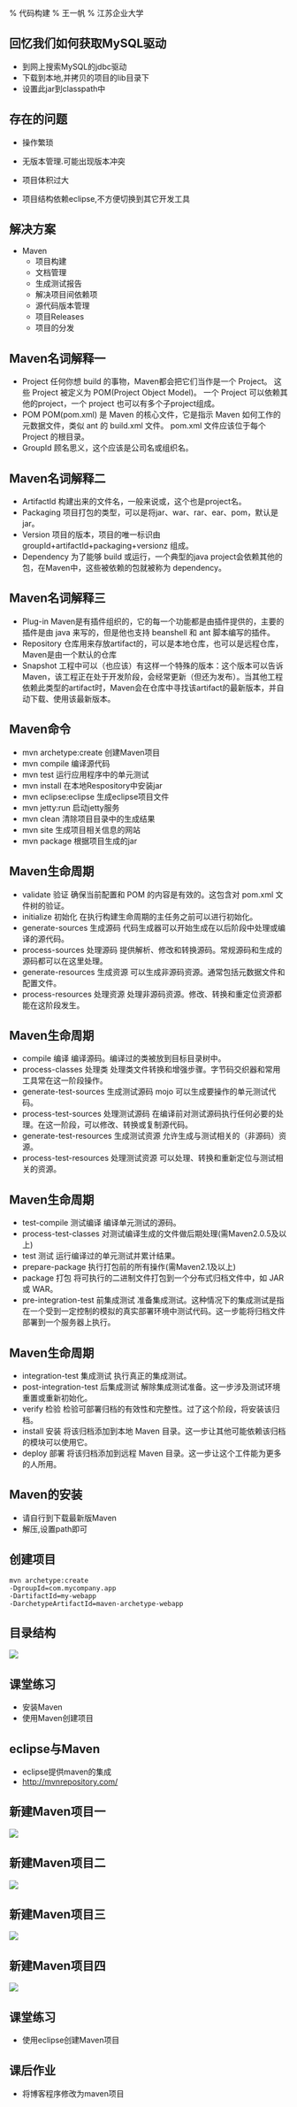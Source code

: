 % 代码构建
% 王一帆
% 江苏企业大学

## 回忆我们如何获取MySQL驱动

- 到网上搜索MySQL的jdbc驱动
- 下载到本地,并拷贝的项目的lib目录下
- 设置此jar到classpath中

## 存在的问题

- 操作繁琐
- 无版本管理.可能出现版本冲突
- 项目体积过大

- 项目结构依赖eclipse,不方便切换到其它开发工具

## 解决方案

- Maven
    + 项目构建
    + 文档管理
    + 生成测试报告
    + 解决项目间依赖项
    + 源代码版本管理
    + 项目Releases
    + 项目的分发

## Maven名词解释一

- Project
    任何你想 build 的事物，Maven都会把它们当作是一个 Project。
    这些 Project 被定义为 POM(Project Object Model)。
    一个 Project 可以依赖其他的project，一个 project 也可以有多个子project组成。
- POM
    POM(pom.xml) 是 Maven 的核心文件，它是指示 Maven 如何工作的元数据文件，类似 ant 的 build.xml 文件。
    pom.xml 文件应该位于每个 Project 的根目录。
- GroupId
    顾名思义，这个应该是公司名或组织名。

## Maven名词解释二

- ArtifactId
    构建出来的文件名，一般来说或，这个也是project名。
- Packaging
    项目打包的类型，可以是将jar、war、rar、ear、pom，默认是jar。
- Version
    项目的版本，项目的唯一标识由 groupId+artifactId+packaging+versionz 组成。
- Dependency
    为了能够 build 或运行，一个典型的java project会依赖其他的包，在Maven中，这些被依赖的包就被称为 dependency。

## Maven名词解释三

- Plug-in
    Maven是有插件组织的，它的每一个功能都是由插件提供的，主要的插件是由 java 来写的，但是他也支持 beanshell 和 ant 脚本编写的插件。
- Repository
    仓库用来存放artifact的，可以是本地仓库，也可以是远程仓库，Maven是由一个默认的仓库
- Snapshot
    工程中可以（也应该）有这样一个特殊的版本：这个版本可以告诉Maven，该工程正在处于开发阶段，会经常更新（但还为发布）。当其他工程依赖此类型的artifact时，Maven会在仓库中寻找该artifact的最新版本，并自动下载、使用该最新版本。

## Maven命令

- mvn archetype:create 	创建Maven项目
- mvn compile 	编译源代码
- mvn test 	运行应用程序中的单元测试
- mvn install 	在本地Respository中安装jar
- mvn eclipse:eclipse 	生成eclipse项目文件
- mvn jetty:run 	启动jetty服务
- mvn clean 	清除项目目录中的生成结果
- mvn site 	生成项目相关信息的网站
- mvn package 	根据项目生成的jar

## Maven生命周期

- validate 	验证 	确保当前配置和 POM 的内容是有效的。这包含对 pom.xml 文件树的验证。
- initialize 	初始化 	在执行构建生命周期的主任务之前可以进行初始化。
- generate-sources 	生成源码 	代码生成器可以开始生成在以后阶段中处理或编译的源代码。
- process-sources 	处理源码 	提供解析、修改和转换源码。常规源码和生成的源码都可以在这里处理。
- generate-resources 	生成资源 	可以生成非源码资源。通常包括元数据文件和配置文件。
- process-resources 	处理资源 	处理非源码资源。修改、转换和重定位资源都能在这阶段发生。

## Maven生命周期

- compile 	编译 	编译源码。编译过的类被放到目标目录树中。
- process-classes 	处理类 	处理类文件转换和增强步骤。字节码交织器和常用工具常在这一阶段操作。
- generate-test-sources 	生成测试源码 	mojo 可以生成要操作的单元测试代码。
- process-test-sources 	处理测试源码 	在编译前对测试源码执行任何必要的处理。在这一阶段，可以修改、转换或复制源代码。
- generate-test-resources 	生成测试资源 	允许生成与测试相关的（非源码）资源。
- process-test-resources 	处理测试资源 	可以处理、转换和重新定位与测试相关的资源。

## Maven生命周期

- test-compile 	测试编译 	编译单元测试的源码。
- process-test-classes 	对测试编译生成的文件做后期处理(需Maven2.0.5及以上)
- test 	测试 	运行编译过的单元测试并累计结果。
- prepare-package 	执行打包前的所有操作(需Maven2.1及以上)
- package 	打包 	将可执行的二进制文件打包到一个分布式归档文件中，如 JAR 或 WAR。
- pre-integration-test 	前集成测试 	准备集成测试。这种情况下的集成测试是指在一个受到一定控制的模拟的真实部署环境中测试代码。这一步能将归档文件部署到一个服务器上执行。

## Maven生命周期

- integration-test 	集成测试 	执行真正的集成测试。
- post-integration-test 	后集成测试 	解除集成测试准备。这一步涉及测试环境重置或重新初始化。
- verify 	检验 	检验可部署归档的有效性和完整性。过了这个阶段，将安装该归档。
- install 	安装 	将该归档添加到本地 Maven 目录。这一步让其他可能依赖该归档的模块可以使用它。
- deploy 	部署 	将该归档添加到远程 Maven 目录。这一步让这个工件能为更多的人所用。

## Maven的安装

- 请自行到[](http://maven.apache.org/download.cgi)下载最新版Maven
- 解压,设置path即可

## 创建项目

```
mvn archetype:create
-DgroupId=com.mycompany.app
-DartifactId=my-webapp
-DarchetypeArtifactId=maven-archetype-webapp
```

## 目录结构

![]({{site.IMG_PATH}}/home/ivan/my/ivanpig.github.com/ppt/javaee/file/maven02.gif)


## 课堂练习

- 安装Maven
- 使用Maven创建项目

## eclipse与Maven

- eclipse提供maven的集成
- http://mvnrepository.com/

## 新建Maven项目一

![]({{site.IMG_PATH}}/home/ivan/my/teach/javaee/file/maven_01.jpg)

## 新建Maven项目二

![]({{site.IMG_PATH}}/home/ivan/my/teach/javaee/file/maven_02.jpg)

## 新建Maven项目三

![]({{site.IMG_PATH}}/home/ivan/my/teach/javaee/file/maven_03.jpg)

## 新建Maven项目四

![]({{site.IMG_PATH}}/home/ivan/my/teach/javaee/file/maven_04.jpg)

## 课堂练习

- 使用eclipse创建Maven项目


## 课后作业

- 将博客程序修改为maven项目

